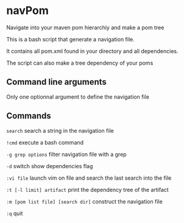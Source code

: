 # navPom
Navigate into your maven pom hierarchiy and make a pom tree

This is a bash script that generate a navigation file.

It contains all pom.xml found in your directory and all dependencies.

The script can also make a tree dependency of your poms

## Command line arguments

Only one optionnal argument to define the navigation file

## Commands

`search` search a string in the navigation file

`!cmd` execute a bash command

`-g grep options` filter navigation file with a grep

`-d` switch show dependencies flag

`:vi file` launch vim on file and search the last search into the file

`:t [-l limit] artifact` print the dependency tree of the artifact

`:m [pom list file] [search dir]` construct the navigation file

`:q` quit

